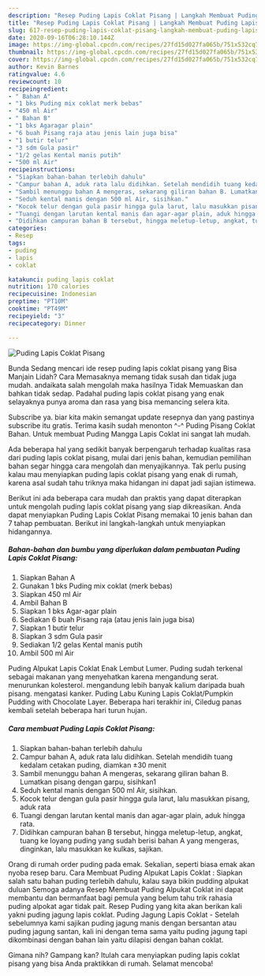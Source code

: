 ```yaml
---
description: "Resep Puding Lapis Coklat Pisang | Langkah Membuat Puding Lapis Coklat Pisang Yang Bikin Ngiler"
title: "Resep Puding Lapis Coklat Pisang | Langkah Membuat Puding Lapis Coklat Pisang Yang Bikin Ngiler"
slug: 617-resep-puding-lapis-coklat-pisang-langkah-membuat-puding-lapis-coklat-pisang-yang-bikin-ngiler
date: 2020-09-16T06:28:10.144Z
image: https://img-global.cpcdn.com/recipes/27fd15d027fa065b/751x532cq70/puding-lapis-coklat-pisang-foto-resep-utama.jpg
thumbnail: https://img-global.cpcdn.com/recipes/27fd15d027fa065b/751x532cq70/puding-lapis-coklat-pisang-foto-resep-utama.jpg
cover: https://img-global.cpcdn.com/recipes/27fd15d027fa065b/751x532cq70/puding-lapis-coklat-pisang-foto-resep-utama.jpg
author: Kevin Barnes
ratingvalue: 4.6
reviewcount: 10
recipeingredient:
- " Bahan A"
- "1 bks Puding mix coklat merk bebas"
- "450 ml Air"
- " Bahan B"
- "1 bks Agaragar plain"
- "6 buah Pisang raja atau jenis lain juga bisa"
- "1 butir telur"
- "3 sdm Gula pasir"
- "1/2 gelas Kental manis putih"
- "500 ml Air"
recipeinstructions:
- "Siapkan bahan-bahan terlebih dahulu"
- "Campur bahan A, aduk rata lalu didihkan. Setelah mendidih tuang kedalam cetakan puding, diamkan ±30 menit"
- "Sambil menunggu bahan A mengeras, sekarang giliran bahan B. Lumatkan pisang dengan garpu, sisihkan1"
- "Seduh kental manis dengan 500 ml Air, sisihkan."
- "Kocok telur dengan gula pasir hingga gula larut, lalu masukkan pisang, aduk rata"
- "Tuangi dengan larutan kental manis dan agar-agar plain, aduk hingga rata."
- "Didihkan campuran bahan B tersebut, hingga meletup-letup, angkat, tuang ke loyang puding yang sudah berisi bahan A yang mengeras, dinginkan, lalu masukkan ke kulkas, sajikan."
categories:
- Resep
tags:
- puding
- lapis
- coklat

katakunci: puding lapis coklat 
nutrition: 170 calories
recipecuisine: Indonesian
preptime: "PT10M"
cooktime: "PT49M"
recipeyield: "3"
recipecategory: Dinner

---
```



![Puding Lapis Coklat Pisang](https://img-global.cpcdn.com/recipes/27fd15d027fa065b/751x532cq70/puding-lapis-coklat-pisang-foto-resep-utama.jpg)

Bunda Sedang mencari ide resep puding lapis coklat pisang yang Bisa Manjain Lidah? Cara Memasaknya memang tidak susah dan tidak juga mudah. andaikata salah mengolah maka hasilnya Tidak Memuaskan dan bahkan tidak sedap. Padahal puding lapis coklat pisang yang enak selayaknya punya aroma dan rasa yang bisa memancing selera kita.

Subscribe ya. biar kita makin semangat update resepnya dan yang pastinya subscribe itu gratis. Terima kasih sudah menonton ^-^ Puding Pisang Coklat Bahan. Untuk membuat Puding Mangga Lapis Coklat ini sangat lah mudah.

Ada beberapa hal yang sedikit banyak berpengaruh terhadap kualitas rasa dari puding lapis coklat pisang, mulai dari jenis bahan, kemudian pemilihan bahan segar hingga cara mengolah dan menyajikannya. Tak perlu pusing kalau mau menyiapkan puding lapis coklat pisang yang enak di rumah, karena asal sudah tahu triknya maka hidangan ini dapat jadi sajian istimewa.


Berikut ini ada beberapa cara mudah dan praktis yang dapat diterapkan untuk mengolah puding lapis coklat pisang yang siap dikreasikan. Anda dapat menyiapkan Puding Lapis Coklat Pisang memakai 10 jenis bahan dan 7 tahap pembuatan. Berikut ini langkah-langkah untuk menyiapkan hidangannya.

<!--inarticleads1-->

##### Bahan-bahan dan bumbu yang diperlukan dalam pembuatan Puding Lapis Coklat Pisang:

1. Siapkan  Bahan A
1. Gunakan 1 bks Puding mix coklat (merk bebas)
1. Siapkan 450 ml Air
1. Ambil  Bahan B
1. Siapkan 1 bks Agar-agar plain
1. Sediakan 6 buah Pisang raja (atau jenis lain juga bisa)
1. Siapkan 1 butir telur
1. Siapkan 3 sdm Gula pasir
1. Sediakan 1/2 gelas Kental manis putih
1. Ambil 500 ml Air


Puding Alpukat Lapis Coklat Enak Lembut Lumer. Puding sudah terkenal sebagai makanan yang menyehatkan karena mengandung serat. menurunkan kolesterol. mengandung lebih banyak kalium daripada buah pisang. mengatasi kanker. Puding Labu Kuning Lapis Coklat/Pumpkin Pudding with Chocolate Layer. Beberapa hari terakhir ini, Ciledug panas kembali setelah beberapa hari turun hujan. 

<!--inarticleads2-->

##### Cara membuat Puding Lapis Coklat Pisang:

1. Siapkan bahan-bahan terlebih dahulu
1. Campur bahan A, aduk rata lalu didihkan. Setelah mendidih tuang kedalam cetakan puding, diamkan ±30 menit
1. Sambil menunggu bahan A mengeras, sekarang giliran bahan B. Lumatkan pisang dengan garpu, sisihkan1
1. Seduh kental manis dengan 500 ml Air, sisihkan.
1. Kocok telur dengan gula pasir hingga gula larut, lalu masukkan pisang, aduk rata
1. Tuangi dengan larutan kental manis dan agar-agar plain, aduk hingga rata.
1. Didihkan campuran bahan B tersebut, hingga meletup-letup, angkat, tuang ke loyang puding yang sudah berisi bahan A yang mengeras, dinginkan, lalu masukkan ke kulkas, sajikan.


Orang di rumah order puding pada emak. Sekalian, seperti biasa emak akan nyoba resep baru. Cara Membuat Puding Alpukat Lapis Coklat : Siapkan salah satu bahan puding terlebih dahulu, kalau saya bikin pudding alpukat duluan Semoga adanya Resep Membuat Puding Alpukat Coklat ini dapat membantu dan bermanfaat bagi pemula yang belum tahu trik rahasia puding alpokat agar tidak pait. Resep Puding yang kita akan berikan kali yakni puding jagung lapis coklat. Puding Jagung Lapis Coklat - Setelah sebelumnya kami sajikan puding jagung manis dengan bersantan atau puding jagung santan, kali ini dengan tema sama yaitu puding jagung tapi dikombinasi dengan bahan lain yaitu dilapisi dengan bahan coklat. 

Gimana nih? Gampang kan? Itulah cara menyiapkan puding lapis coklat pisang yang bisa Anda praktikkan di rumah. Selamat mencoba!
